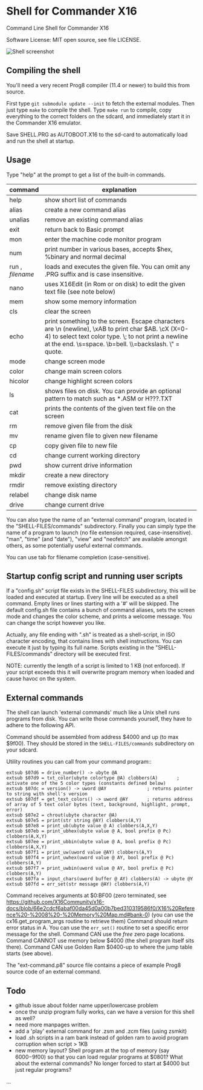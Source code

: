 # Shell for Commander X16

Command Line Shell for Commander X16

Software License: MIT open source, see file LICENSE.

![Shell screenshot](./screenshot.png "Screenshot of the shell; running in X16 emulator")

## Compiling the shell

You'll need a very recent Prog8 compiler (11.4 or newer) to build this from source.

First type ``git submodule update --init`` to fetch the external modules. 
Then just type ``make`` to compile the shell.
Type ``make run`` to compile, copy everything to the correct folders on the sdcard,
and immediately start it in the Commander X16 emulator.

Save SHELL.PRG as AUTOBOOT.X16 to the sd-card to automatically load and run the shell at startup.


## Usage

Type "help" at the prompt to get a list of the built-in commands.

| command                | explanation                                                                                                                                                                                                                   |
|------------------------|-------------------------------------------------------------------------------------------------------------------------------------------------------------------------------------------------------------------------------|
| help                   | show short list of commands                                                                                                                                                                                                   |
| alias                  | create a new command alias                                                                                                                                                                                                    | 
| unalias                | remove an existing command alias                                                                                                                                                                                              | 
| exit                   | return back to Basic prompt                                                                                                                                                                                                   |
| mon                    | enter the machine code monitor program                                                                                                                                                                                        |
| num                    | print number in various bases, accepts $hex, %binary and normal decimal                                                                                                                                                       |
| run  ,<br/> *filename* | loads and executes the given file. You can omit any .PRG suffix and is case insensitive.                                                                                                                                      |
| nano                   | uses X16Edit (in Rom or on disk) to edit the given text file  (see note below)                                                                                                                                                |       
| mem                    | show some memory information                                                                                                                                                                                                  |       
| cls                    | clear the screen                                                                                                                                                                                                              |       
| echo                   | print something to the screen. Escape characters are \\n (newline), \\xAB to print char $AB. \\cX (X=0-4) to select text color type. \\; to not print a newline at the end. \\s=space. \\b=bell. \\\\=backslash. \\" = quote. | 
| mode                   | change screen mode                                                                                                                                                                                                            |
| color                  | change main screen colors                                                                                                                                                                                                     |
| hicolor                | change highlight screen colors                                                                                                                                                                                                |
| ls                     | shows files on disk. You can provide an optional pattern to match such as *.ASM or H???.TXT                                                                                                                                   |
| cat                    | prints the contents of the given text file on the screen                                                                                                                                                                      |       
| rm                     | remove given file from the disk                                                                                                                                                                                               |       
| mv                     | rename given file to given new filename                                                                                                                                                                                       |
| cp                     | copy given file to new file                                                                                                                                                                                                   |
| cd                     | change current working directory                                                                                                                                                                                              |
| pwd                    | show current drive information                                                                                                                                                                                                |       
| mkdir                  | create a new directory                                                                                                                                                                                                        |       
| rmdir                  | remove existing directory                                                                                                                                                                                                     |       
| relabel                | change disk name                                                                                                                                                                                                              |       
| drive                  | change current drive                                                                                                                                                                                                          |       

You can also type the name of an "external command" program, located in the "SHELL-FILES/commands" subdirectory.
Finally you can simply type the name of a program to launch (no file extension required, case-insensitive).
"man", "time" (and "date"), "view" and "neofetch" are available amongst others, as some potentially useful external commands.

You can use tab for filename completion (case-sensitive).

## Startup config script and running user scripts

If a "config.sh" script file exists in the SHELL-FILES subdirectory, this will be loaded and executed
at startup. Every line will be executed as a shell command. Empty lines or lines starting with a '#' will be skipped.
The default config.sh file contains a bunch of command aliases, sets the screen mode and changes the color scheme,
and prints a welcome message. You can change the script however you like.

Actually, any file ending with ".sh" is treated as a shell-script, in ISO character encoding,
that contains lines with shell instructions. You can execute it just by typing its full name.
Scripts existing in the "SHELL-FILES/commands" directory will be executed first.

NOTE: currently the length of a script is limited to 1 KB (not enforced). If your script exceeds this
it will overwrite program memory when loaded and cause havoc on the system.


## External commands

The shell can launch 'external commands' much like a Unix shell runs programs from disk.
You can write those commands yourself, they have to adhere to the following API.

Command should be assembled from address $4000 and up (to max $9f00).
They should be stored in the ``SHELL-FILES/commands`` subdirectory on your sdcard.

Utility routines you can call from your command program::

    extsub $07d6 = drive_number() -> ubyte @A
    extsub $07d9 = txt_color(ubyte colortype @A) clobbers(A)       ; activate one of the 5 color types (constants defined below)
    extsub $07dc = version() -> uword @AY               ; returns pointer to string with shell's version
    extsub $07df = get_text_colors() -> uword @AY       ; returns address of array of 5 text color bytes (text, background, highlight, prompt, error)
    extsub $07e2 = chrout(ubyte character @A)
    extsub $07e5 = print(str string @AY) clobbers(A,Y)
    extsub $07e8 = print_ub(ubyte value @ A) clobbers(A,X,Y)
    extsub $07eb = print_ubhex(ubyte value @ A, bool prefix @ Pc) clobbers(A,X,Y)
    extsub $07ee = print_ubbin(ubyte value @ A, bool prefix @ Pc) clobbers(A,X,Y)
    extsub $07f1 = print_uw(uword value @AY) clobbers(A,Y)
    extsub $07f4 = print_uwhex(uword value @ AY, bool prefix @ Pc) clobbers(A,Y)
    extsub $07f7 = print_uwbin(uword value @ AY, bool prefix @ Pc) clobbers(A,Y)
    extsub $07fa = input_chars(uword buffer @ AY) clobbers(A) -> ubyte @Y
    extsub $07fd = err_set(str message @AY) clobbers(A,Y)

Command receives arguments at $0:BF00 (zero terminated, see  https://github.com/X16Community/x16-docs/blob/66e2cdcf6abaf00da45d0a00b7bed310319586f0/X16%20Reference%20-%2008%20-%20Memory%20Map.md#bank-0)
(you can use the cx16.get_program_args routine to retrieve them)
Command should return error status in A. You can use the ``err_set()`` routine to set a specific error message for the shell.
Command CAN use the *free* zero page locations.
Command CANNOT use memory below $4000 (the shell program itself sits there).
Command CAN use Golden Ram $0400-up to where the jump table starts (see above). 

The "ext-command.p8" source file contains a piece of example Prog8 source code of an external command.


## Todo

- github issue about folder name upper/lowercase problem
- once the unzip program fully works, can we have a version for this shell as well?
- need more manpages written.
- add a 'play' external command for .zsm and .zcm files (using zsmkit)
- load .sh scripts in a ram bank instead of golden ram to avoid program corruption when script > 1KB
- new memory layout? Shell program at the top of memory (say $6000-$9f00) so that you can load regular programs at $0801? What about the external commands? No longer forced to start at $4000 but just regular programs?

...
